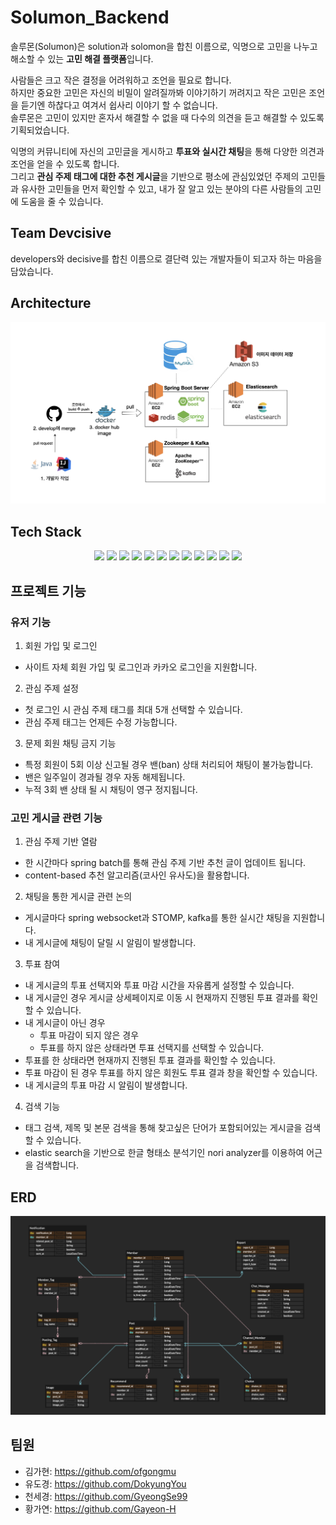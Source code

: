 # Solumon_Backend
솔루몬(Solumon)은 solution과 solomon을 합친 이름으로, 익명으로 고민을 나누고 해소할 수 있는 **고민 해결 플랫폼**입니다. 

사람들은 크고 작은 결정을 어려워하고 조언을 필요로 합니다. \
하지만 중요한 고민은 자신의 비밀이 알려질까봐 이야기하기 꺼려지고 작은 고민은 조언을 듣기엔 하찮다고 여겨서 쉽사리 이야기 할 수 없습니다. \
솔루몬은 고민이 있지만 혼자서 해결할 수 없을 때 다수의 의견을 듣고 해결할 수 있도록 기획되었습니다. 

익명의 커뮤니티에 자신의 고민글을 게시하고 **투표와 실시간 채팅**을 통해 다양한 의견과 조언을 얻을 수 있도록 합니다. \
그리고 **관심 주제 태그에 대한 추천 게시글**을 기반으로 평소에 관심있었던 주제의 고민들과 유사한 고민들을 먼저 확인할 수 있고, 내가 잘 알고 있는 분야의 다른 사람들의 고민에 도움을 줄 수 있습니다.

## Team Devcisive
developers와 decisive를 합친 이름으로 결단력 있는 개발자들이 되고자 하는 마음을 담았습니다.

## Architecture
![architecture.png](docs%2Farchitecture.png)

## Tech Stack
<div align=center> 
  <img src="https://img.shields.io/badge/java-007396?style=for-the-badge&logo=java&logoColor=white"> 
  <img src="https://img.shields.io/badge/springboot-6DB33F?style=for-the-badge&logo=springboot&logoColor=white"> 
  <img src="https://img.shields.io/badge/springsecurity-6DB33F?style=for-the-badge&logo=springsecurity&logoColor=white"> 
  <img src="https://img.shields.io/badge/mysql-4479A1?style=for-the-badge&logo=mysql&logoColor=white"> 
  <img src="https://img.shields.io/badge/redis-DC382D?style=for-the-badge&logo=redis&logoColor=white"> 
  <img src="https://img.shields.io/badge/elasticsearch-005571?style=for-the-badge&logo=Elasticsearch&logoColor=white">
  <img src="https://img.shields.io/badge/amazonaws-232F3E?style=for-the-badge&logo=amazonaws&logoColor=white">
  <img src="https://img.shields.io/badge/amazons3-569A31?style=for-the-badge&logo=amazons3&logoColor=white">
  <img src="https://img.shields.io/badge/docker-2496ED?style=for-the-badge&logo=docker&logoColor=white">
  <img src="https://img.shields.io/badge/amazonec2-FF9900?style=for-the-badge&logo=amazonec2&logoColor=white">
  <img src="https://img.shields.io/badge/apachekafka-231F20?style=for-the-badge&logo=apachekafka&logoColor=white">
  <img src="https://img.shields.io/badge/github-181717?style=for-the-badge&logo=github&logoColor=white">
</div>

## 프로젝트 기능
### 유저 기능

1. 회원 가입 및 로그인
  - 사이트 자체 회원 가입 및 로그인과 카카오 로그인을 지원합니다.
2. 관심 주제 설정
  - 첫 로그인 시 관심 주제 태그를 최대 5개 선택할 수 있습니다.
  - 관심 주제 태그는 언제든 수정 가능합니다.
3. 문제 회원 채팅 금지 기능
  - 특정 회원이 5회 이상 신고될 경우 밴(ban) 상태 처리되어 채팅이 불가능합니다.
  - 밴은 일주일이 경과될 경우 자동 해제됩니다.
  - 누적 3회 밴 상태 될 시 채팅이 영구 정지됩니다.


### 고민 게시글 관련 기능

1. 관심 주제 기반 열람
  - 한 시간마다 spring batch를 통해 관심 주제 기반 추천 글이 업데이트 됩니다.
  - content-based 추천 알고리즘(코사인 유사도)을 활용합니다.
2. 채팅을 통한 게시글 관련 논의
  - 게시글마다 spring websocket과 STOMP, kafka를 통한 실시간 채팅을 지원합니다.
  - 내 게시글에 채팅이 달릴 시 알림이 발생합니다.
3. 투표 참여
  - 내 게시글의 투표 선택지와 투표 마감 시간을 자유롭게 설정할 수 있습니다.
  - 내 게시글인 경우 게시글 상세페이지로 이동 시 현재까지 진행된 투표 결과를 확인할 수 있습니다.
  - 내 게시글이 아닌 경우
    - 투표 마감이 되지 않은 경우 
    - 투표를 하지 않은 상태라면 투표 선택지를 선택할 수 있습니다.
  - 투표를 한 상태라면 현재까지 진행된 투표 결과를 확인할 수 있습니다.
  - 투표 마감이 된 경우 투표를 하지 않은 회원도 투표 결과 창을 확인할 수 있습니다.
  - 내 게시글의 투표 마감 시 알림이 발생합니다.
4. 검색 기능
  - 태그 검색, 제목 및 본문 검색을 통해 찾고싶은 단어가 포함되어있는 게시글을 검색할 수 있습니다.
  - elastic search을 기반으로 한글 형태소 분석기인 nori analyzer를 이용하여 어근을 검색합니다.


## ERD
![erd.png](docs%2Ferd.png)


## 팀원
- 김가현: https://github.com/ofgongmu
- 유도경: https://github.com/DokyungYou
- 천세경: https://github.com/GyeongSe99
- 황가연: https://github.com/Gayeon-H